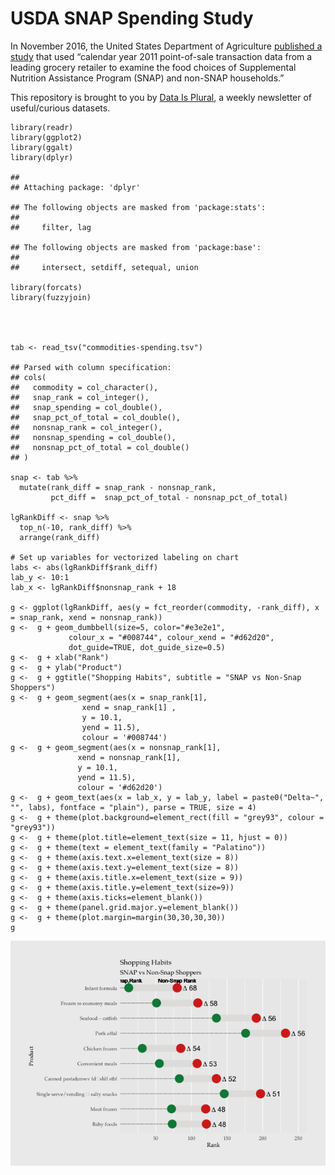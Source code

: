 USDA SNAP Spending Study
========================

In November 2016, the United States Department of Agriculture [published
a
study](https://www.fns.usda.gov/snap/foods-typically-purchased-supplemental-nutrition-assistance-program-snap-households)
that used “calendar year 2011 point-of-sale transaction data from a
leading grocery retailer to examine the food choices of Supplemental
Nutrition Assistance Program (SNAP) and non-SNAP households.”

This repository is brought to you by [Data Is
Plural](https://tinyletter.com/data-is-plural), a weekly newsletter of
useful/curious datasets.

    library(readr)
    library(ggplot2)
    library(ggalt)
    library(dplyr)

    ## 
    ## Attaching package: 'dplyr'

    ## The following objects are masked from 'package:stats':
    ## 
    ##     filter, lag

    ## The following objects are masked from 'package:base':
    ## 
    ##     intersect, setdiff, setequal, union

    library(forcats)
    library(fuzzyjoin)




    tab <- read_tsv("commodities-spending.tsv")

    ## Parsed with column specification:
    ## cols(
    ##   commodity = col_character(),
    ##   snap_rank = col_integer(),
    ##   snap_spending = col_double(),
    ##   snap_pct_of_total = col_double(),
    ##   nonsnap_rank = col_integer(),
    ##   nonsnap_spending = col_double(),
    ##   nonsnap_pct_of_total = col_double()
    ## )

    snap <- tab %>%
      mutate(rank_diff = snap_rank - nonsnap_rank,
             pct_diff =  snap_pct_of_total - nonsnap_pct_of_total)

    lgRankDiff <- snap %>%
      top_n(-10, rank_diff) %>%
      arrange(rank_diff)

    # Set up variables for vectorized labeling on chart
    labs <- abs(lgRankDiff$rank_diff)
    lab_y <- 10:1
    lab_x <- lgRankDiff$nonsnap_rank + 18

    g <- ggplot(lgRankDiff, aes(y = fct_reorder(commodity, -rank_diff), x = snap_rank, xend = nonsnap_rank))
    g <-  g + geom_dumbbell(size=5, color="#e3e2e1", 
                 colour_x = "#008744", colour_xend = "#d62d20",
                 dot_guide=TRUE, dot_guide_size=0.5)
    g <-  g + xlab("Rank")
    g <-  g + ylab("Product")
    g <-  g + ggtitle("Shopping Habits", subtitle = "SNAP vs Non-Snap Shoppers")
    g <-  g + geom_segment(aes(x = snap_rank[1], 
                    xend = snap_rank[1] , 
                    y = 10.1, 
                    yend = 11.5),
                    colour = '#008744')  
    g <-  g + geom_segment(aes(x = nonsnap_rank[1], 
                   xend = nonsnap_rank[1], 
                   y = 10.1, 
                   yend = 11.5),
                   colour = '#d62d20')
    g <-  g + geom_text(aes(x = lab_x, y = lab_y, label = paste0("Delta~", "", labs), fontface = "plain"), parse = TRUE, size = 4)
    g <-  g + theme(plot.background=element_rect(fill = "grey93", colour = "grey93"))
    g <-  g + theme(plot.title=element_text(size = 11, hjust = 0))
    g <-  g + theme(text = element_text(family = "Palatino"))
    g <-  g + theme(axis.text.x=element_text(size = 8))
    g <-  g + theme(axis.text.y=element_text(size = 8)) 
    g <-  g + theme(axis.title.x=element_text(size = 9)) 
    g <-  g + theme(axis.title.y=element_text(size=9)) 
    g <-  g + theme(axis.ticks=element_blank()) 
    g <-  g + theme(panel.grid.major.y=element_blank())
    g <-  g + theme(plot.margin=margin(30,30,30,30))
    g

![](README_files/figure-markdown_strict/unnamed-chunk-1-1.png)

